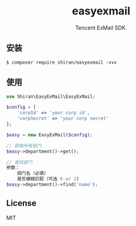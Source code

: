<h1 align="center"> easyexmail </h1>

<p align="center"> Tencent ExMail SDK.</p>


## 安装

```shell
$ composer require shiran/easyexmail -vvv
```

## 使用

```php
use Shiran\EasyExMail\EasyExMail;

$config = [
    'corpId' => 'your corp id',
    'corpSecret' => 'your corp secret'
];

$easy = new EasyExMail($config);

// 获取所有部门
$easy->department()->get();

// 查找部门
参数：
    部门名（必填）
    是否模糊匹配（可选 0 or 1)
$easy->department()->find('name');

```
## License

MIT